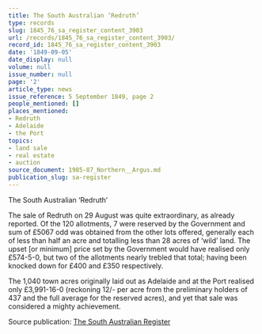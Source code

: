 ```yaml
---
title: The South Australian ‘Redruth’
type: records
slug: 1845_76_sa_register_content_3903
url: /records/1845_76_sa_register_content_3903/
record_id: 1845_76_sa_register_content_3903
date: '1849-09-05'
date_display: null
volume: null
issue_number: null
page: '2'
article_type: news
issue_reference: 5 September 1849, page 2
people_mentioned: []
places_mentioned:
- Redruth
- Adelaide
- the Port
topics:
- land sale
- real estate
- auction
source_document: 1985-87_Northern__Argus.md
publication_slug: sa-register
---
```


The South Australian ‘Redruth’

The sale of Redruth on 29 August was quite extraordinary, as already reported.  Of the 120 allotments, 7 were reserved by the Government and sum of £5067 odd was obtained from the other lots offered, generally each of less than half an acre and totalling less than 28 acres of ‘wild’ land.  The upset [or minimum] price set by the Government would have realised only £574-5-0, but two of the allotments nearly trebled that total; having been knocked down for £400 and £350 respectively.

The 1,040 town acres originally laid out as Adelaide and at the Port realised only £3,991-16-0 (reckoning 12/- per acre from the preliminary holders of 437 and the full average for the reserved acres), and yet that sale was considered a mighty achievement.

Source publication: [The South Australian Register](/publications/sa-register/)
